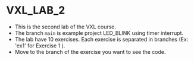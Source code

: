 # VXL_LAB_2

- This is the second lab of the VXL course.
- The branch `main` is example project LED_BLINK using timer interrupt.
- The lab have 10 exercises. Each exercise is separated in branches (Ex: 'ex1' for Exercise 1 ).
- Move to the branch of the exercise you want to see the code.
